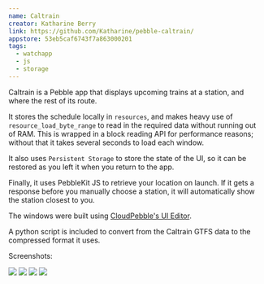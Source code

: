 ```yaml
---
name: Caltrain
creator: Katharine Berry
link: https://github.com/Katharine/pebble-caltrain/
appstore: 53eb5caf6743f7a863000201
tags:
  - watchapp
  - js
  - storage
---
```


Caltrain is a Pebble app that displays upcoming trains at a station, and where
the rest of its route.

It stores the schedule locally in ``resources``, and makes heavy use of
``resource_load_byte_range`` to read in the required data without running out
of RAM. This is wrapped in a block reading API for performance reasons; without
that it takes several seconds to load each window.

It also uses ``Persistent Storage`` to store the state of the UI, so it can be
restored as you left it when you return to the app.

Finally, it uses PebbleKit JS to retrieve your location on launch. If it gets a
response before you manually choose a station, it will automatically show the
station closest to you.

The windows were built using [CloudPebble's UI Editor][ui-editor].

A python script is included to convert from the Caltrain GTFS data to the
compressed format it uses.

Screenshots:

![](http://i.imgur.com/iGGxV9q.png)
![](http://i.imgur.com/RNeaSQ1.png)
![](http://i.imgur.com/23kD7ie.png)
![](http://i.imgur.com/mHFaUMy.png)

[ui-editor]: https://developer.getpebble.com/blog/2014/08/08/CloudPebble-Graphical-UI-Editor/
